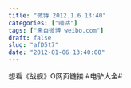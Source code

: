 ```yaml
---
title: "微博 2012.1.6 13:40"
categories: ["嘀咕"]
tags: ["来自微博 weibo.com"]
draft: false
slug: "afD5t7"
date: "2012-01-06 13:40:00"
---
```


<p>想看《战舰》O网页链接  #电驴大全#  ​​​​</p>
